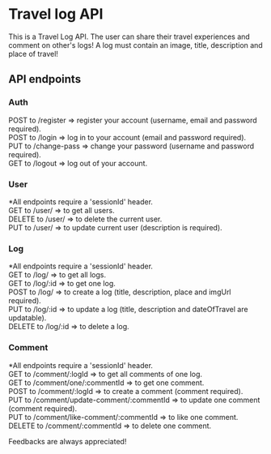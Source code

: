 # Travel log API
This is a Travel Log API. The user can share their travel experiences and comment on other's logs! A log must contain an image, title, description and place of travel! <br />

## API endpoints
### Auth
POST to /register => register your account (username, email and password required). <br />
POST to /login => log in to your account (email and password required). <br />
PUT to /change-pass => change your password (username and password required). <br />
GET to /logout => log out of your account. <br />

### User
*All endpoints require a 'sessionId' header. <br />
GET to /user/ => to get all users. <br />
DELETE to /user/ => to delete the current user. <br />
PUT to /user/ => to update current user (description is required). <br />

### Log
*All endpoints require a 'sessionId' header. <br />
GET to /log/ => to get all logs. <br />
GET to /log/:id => to get one log. <br />
POST to /log/ => to create a log (title, description, place and imgUrl required). <br />
PUT to /log/:id => to update a log (title, description and dateOfTravel are updatable). <br />
DELETE to /log/:id => to delete a log. <br />

### Comment
*All endpoints require a 'sessionId' header. <br />
GET to /comment/:logId => to get all comments of one log. <br />
GET to /comment/one/:commentId => to get one comment. <br />
POST to /comment/:logId => to create a comment (comment required). <br />
PUT to /comment/update-comment/:commentId => to update one comment (comment required). <br />
PUT to /comment/like-comment/:commentId => to like one comment. <br />
DELETE to /comment/:commentId => to delete one comment. <br />

Feedbacks are always appreciated!
